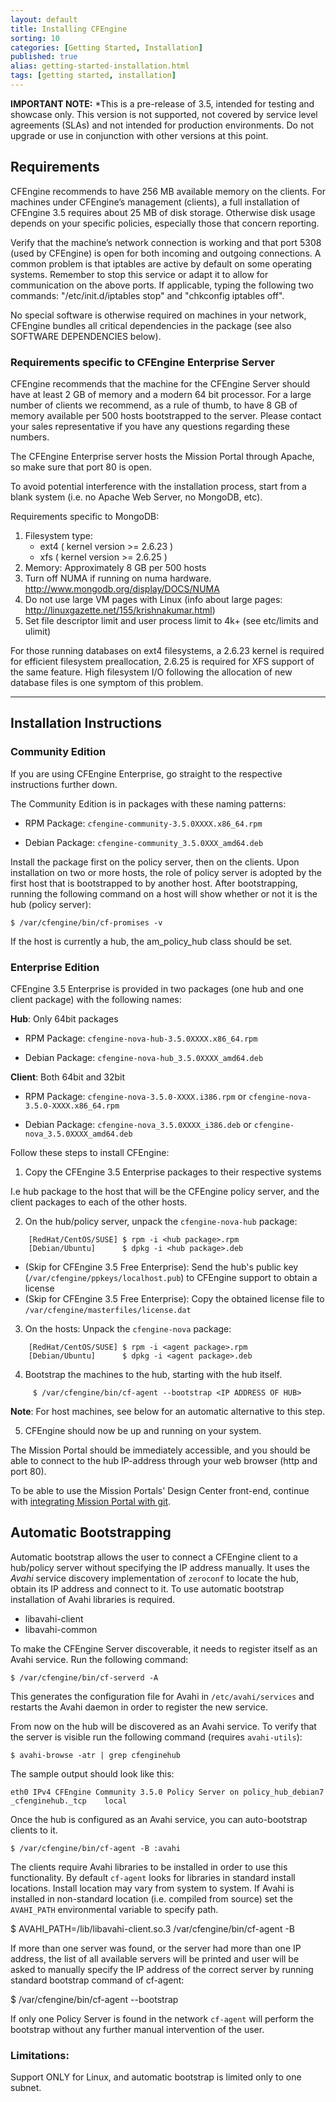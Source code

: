 ```yaml
---
layout: default
title: Installing CFEngine
sorting: 10
categories: [Getting Started, Installation]
published: true
alias: getting-started-installation.html
tags: [getting started, installation]
---
```


**IMPORTANT NOTE:** *This is a pre-release of 3.5, intended for testing and 
showcase only. This version is not supported, not covered by service level 
agreements (SLAs) and not intended for production environments. Do not upgrade 
or use in conjunction with other versions at this point.

<!--- TODO: move up when no longer a pre-release
-->

## Requirements

CFEngine recommends to have 256 MB available memory on the clients. For 
machines under CFEngine’s management (clients), a full installation of 
CFEngine 3.5 requires about 25 MB of disk storage. Otherwise disk usage 
depends on your specific policies, especially those that concern reporting.

Verify that the machine’s network connection is working and that port 5308 
(used by CFEngine) is open for both incoming and outgoing connections. A 
common problem is that iptables are active by default on some operating 
systems. Remember to stop this service or adapt it to allow for communication 
on the above ports. If applicable, typing the following two commands: 
"/etc/init.d/iptables stop" and "chkconfig iptables off".

No special software is otherwise required on machines in your network, 
CFEngine bundles all critical dependencies in the package (see also SOFTWARE 
DEPENDENCIES below).

### Requirements specific to CFEngine Enterprise Server

CFEngine recommends that the machine for the CFEngine Server should have at 
least 2 GB of memory and a modern 64 bit processor. For a large number of 
clients we recommend, as a rule of thumb, to have 8 GB of memory available per 
500 hosts bootstrapped to the server. Please contact your sales representative 
if you have any questions regarding these numbers. 

The CFEngine Enterprise server hosts the Mission Portal through Apache, so 
make sure that port 80 is open.

To avoid potential interference with the installation process, start from a 
blank system (i.e. no Apache Web Server, no MongoDB, etc).

Requirements specific to MongoDB:

1. Filesystem type:
   - ext4 ( kernel version >= 2.6.23 )
   - xfs ( kernel version >= 2.6.25 )
2. Memory: Approximately 8 GB per 500 hosts
3. Turn off NUMA if running on numa hardware. 
   http://www.mongodb.org/display/DOCS/NUMA
4. Do not use large VM pages with Linux (info about large pages: 
   http://linuxgazette.net/155/krishnakumar.html)
5. Set file descriptor limit and user process limit to 4k+ (see etc/limits and 
   ulimit)

For those running databases on ext4 filesystems, a 2.6.23 kernel is required 
for efficient filesystem preallocation, 2.6.25 is required for XFS support of 
the same feature. High filesystem I/O following the allocation of new database 
files is one symptom of this problem.

****

## Installation Instructions

### Community Edition

If you are using CFEngine Enterprise, go straight to the respective 
instructions further down.

The Community Edition is in packages with these naming patterns:

* RPM Package: `cfengine-community-3.5.0XXXX.x86_64.rpm`

* Debian Package: `cfengine-community_3.5.0XXX_amd64.deb`

Install the package first on the policy server, then on the clients. Upon 
installation on two or more hosts, the role of policy server is adopted by the 
first host that is bootstrapped to by another host. After bootstrapping, 
running the following command on a host will show whether or not it is the hub 
(policy server):

    $ /var/cfengine/bin/cf-promises -v

If the host is currently a hub, the am_policy_hub class should
be set.


### Enterprise Edition

CFEngine 3.5 Enterprise is provided in two packages (one hub and one client 
package) with the following names:

**Hub**: Only 64bit packages

* RPM Package: `cfengine-nova-hub-3.5.0XXXX.x86_64.rpm`

* Debian Package: `cfengine-nova-hub_3.5.0XXXX_amd64.deb`

**Client**: Both 64bit and 32bit

* RPM Package: `cfengine-nova-3.5.0-XXXX.i386.rpm` or 
`cfengine-nova-3.5.0-XXXX.x86_64.rpm`

* Debian Package: `cfengine-nova_3.5.0XXXX_i386.deb` or 
`cfengine-nova_3.5.0XXXX_amd64.deb`


Follow these steps to install CFEngine:

1. Copy the CFEngine 3.5 Enterprise packages to their respective systems

I.e hub package to the host that will be the CFEngine policy server, and 
the client packages to each of the other hosts.

2. On the hub/policy server, unpack the `cfengine-nova-hub` package:

```
    [RedHat/CentOS/SUSE] $ rpm -i <hub package>.rpm
    [Debian/Ubuntu]      $ dpkg -i <hub package>.deb
```

   - (Skip for CFEngine 3.5 Free Enterprise): Send the hub's public key (`/var/cfengine/ppkeys/localhost.pub`) to CFEngine support to obtain a license
   - (Skip for CFEngine 3.5 Free Enterprise): Copy the obtained license file to `/var/cfengine/masterfiles/license.dat`

3. On the hosts: Unpack the `cfengine-nova` package:

```
    [RedHat/CentOS/SUSE] $ rpm -i <agent package>.rpm
    [Debian/Ubuntu]      $ dpkg -i <agent package>.deb
```

4. Bootstrap the machines to the hub, starting with the hub itself.

```
     $ /var/cfengine/bin/cf-agent --bootstrap <IP ADDRESS OF HUB>
```

**Note**: For host machines, see below for an automatic alternative to this 
step.

5. CFEngine should now be up and running on your system.

The Mission Portal should be immediately accessible, and you should be able to 
connect to the hub IP-address through your web browser (http and port 80).

To be able to use the Mission Portals' Design Center front-end, continue with 
[integrating Mission Portal with git]().

## Automatic Bootstrapping

Automatic bootstrap allows the user to connect a CFEngine client to a 
hub/policy server without specifying the IP address manually. 
It uses the *Avahi* service discovery implementation of `zeroconf` to locate 
the hub, obtain its IP address and connect to it. To use automatic bootstrap 
installation of Avahi libraries is required.

* libavahi-client
* libavahi-common

To make the CFEngine Server discoverable, it needs to register itself as an 
Avahi service. Run the following command:

    $ /var/cfengine/bin/cf-serverd -A

This generates the configuration file for Avahi in `/etc/avahi/services` and 
restarts the Avahi daemon in order to register the new service.

From now on the hub will be discovered as an Avahi service. To verify that the 
server is visible run the following command (requires `avahi-utils`):

    $ avahi-browse -atr | grep cfenginehub

The sample output should look like this:

    eth0 IPv4 CFEngine Community 3.5.0 Policy Server on policy_hub_debian7  _cfenginehub._tcp    local

Once the hub is configured as an Avahi service, you can auto-bootstrap clients 
to it.

    $ /var/cfengine/bin/cf-agent -B :avahi

The clients require Avahi libraries to be installed in order to use this 
functionality. By default `cf-agent` looks for libraries in standard install 
locations. Install location may vary from system to system. If Avahi is 
installed in non-standard location (i.e. compiled from source) set the 
`AVAHI_PATH` environmental variable to specify path.

   $ AVAHI_PATH=/lib/libavahi-client.so.3 /var/cfengine/bin/cf-agent -B

If more than one server was found, or the server had more than one IP address, 
the list of all available servers will be printed and user will be asked to 
manually specify the IP address of the correct server by running standard 
bootstrap command of cf-agent:

   $ /var/cfengine/bin/cf-agent --bootstrap <IP address>

If only one Policy Server is found in the network `cf-agent` will perform the 
bootstrap without any further manual intervention of the user.

### Limitations:

Support ONLY for Linux, and automatic bootstrap is limited only to one subnet.
